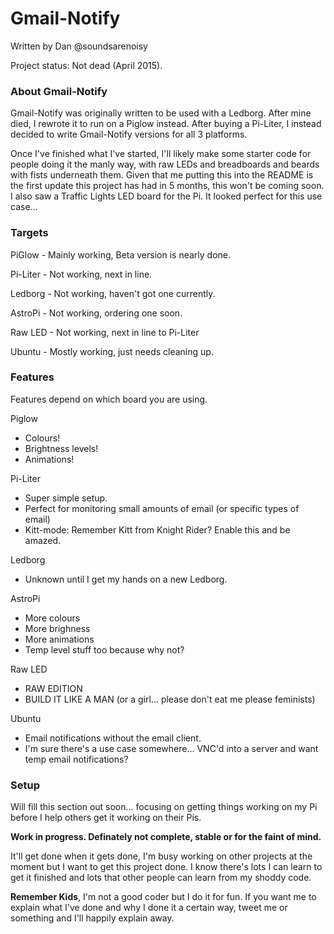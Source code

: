 # Gmail-Notify

Written by Dan @soundsarenoisy

Project status: Not dead (April 2015).

### About Gmail-Notify
Gmail-Notify was originally written to be used with a Ledborg. After mine died, I rewrote it to run on a Piglow instead. After buying a Pi-Liter, I instead decided to write Gmail-Notify versions for all 3 platforms. 

Once I've finished what I've started, I'll likely make some starter code for people doing it the manly way, with raw LEDs and breadboards and beards with fists underneath them. Given that me putting this into the README is the first update this project has had in 5 months, this won't be coming soon. I also saw a Traffic Lights LED board for the Pi. It looked perfect for this use case...

### Targets

PiGlow - Mainly working, Beta version is nearly done.

Pi-Liter - Not working, next in line.

Ledborg - Not working, haven't got one currently.

AstroPi - Not working, ordering one soon.

Raw LED - Not working, next in line to Pi-Liter

Ubuntu - Mostly working, just needs cleaning up.

### Features
Features depend on which board you are using.

Piglow
- Colours!
- Brightness levels!
- Animations!

Pi-Liter
- Super simple setup.
- Perfect for monitoring small amounts of email (or specific types of email)
- Kitt-mode: Remember Kitt from Knight Rider? Enable this and be amazed.

Ledborg
- Unknown until I get my hands on a new Ledborg.

AstroPi
- More colours
- More brighness
- More animations
- Temp level stuff too because why not?

Raw LED
- RAW EDITION
- BUILD IT LIKE A MAN (or a girl... please don't eat me please feminists)

Ubuntu
- Email notifications without the email client.
- I'm sure there's a use case somewhere... VNC'd into a server and want temp email notifications?


### Setup
Will fill this section out soon... focusing on getting things working on my Pi before I help others get it working on their Pis.

**Work in progress. Definately not complete, stable or for the faint of mind.**

It'll get done when it gets done, I'm busy working on other projects at the moment but I want to get this project done. I know there's lots I can learn to get it finished and lots that other people can learn from my shoddy code.

**Remember Kids**, I'm not a good coder but I do it for fun. If you want me to explain what I've done and why I done it a certain way, tweet me or something and I'll happily explain away.
